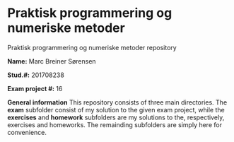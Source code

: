 # Praktisk programmering og numeriske metoder
Praktisk programmering og numeriske metoder repository 

**Name:** Marc Breiner Sørensen

**Stud.#:** 201708238

**Exam project #:** 16

**General information**
This repository consists of three main directories. 
The **exam** subfolder consist of my solution to the given exam project, while the **exercises** and **homework** subfolders 
are my solutions to the, respectively, exercises and homeworks. The remainding subfolders are simply here for convenience.
